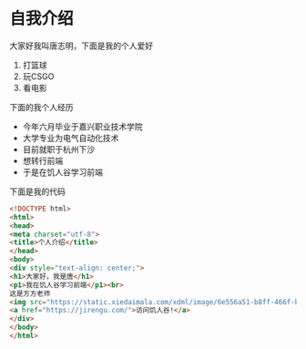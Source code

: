 # 自我介绍

大家好我叫唐志明，下面是我的个人爱好
1. 打篮球
2. 玩CSGO
3. 看电影

下面的我个人经历
* 今年六月毕业于嘉兴职业技术学院
* 大学专业为电气自动化技术
* 目前就职于杭州下沙
* 想转行前端
* 于是在饥人谷学习前端

下面是我的代码
```html
<!DOCTYPE html>
<html>
<head>
<meta charset="utf-8"> 
<title>个人介绍</title>
</head>
<body>
<div style="text-align: center;">
<h1>大家好，我是唐</h1>
<p1>我在饥人谷学习前端</p1><br>
这是方方老师
<img src="https://static.xiedaimala.com/xdml/image/6e556a51-b8ff-466f-bda6-7d1847e39f2e/2019-10-22-16-38-41.png"  width="42" height="42">
<a href="https://jirengu.com/">访问饥人谷!</a>
</div>
</body>
</html>
```
